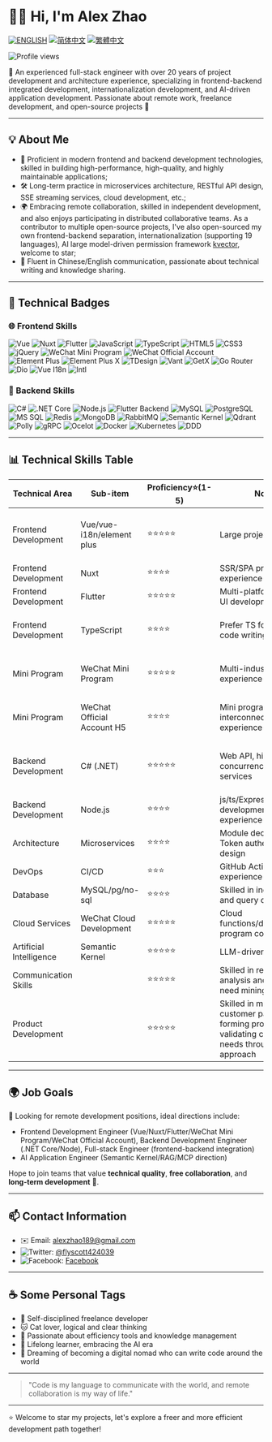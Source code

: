 # 👨‍💻 Hi, I'm Alex Zhao

[![ENGLISH](https://img.shields.io/badge/ENGLISH-blue?style=for-the-badge)](README.md)
[![简体中文](https://img.shields.io/badge/简体中文-red?style=for-the-badge)](README_cn.md)
[![繁體中文](https://img.shields.io/badge/繁體中文-green?style=for-the-badge)](README_tw.md)

![Profile views](https://komarev.com/ghpvc/?username=scottfly189&style=flat-square)

🚀 An experienced full-stack engineer with over 20 years of project development and architecture experience, specializing in frontend-backend integrated development, internationalization development, and AI-driven application development. Passionate about remote work, freelance development, and open-source projects 🤝

---

## 💡 About Me

- 🧠 Proficient in modern frontend and backend development technologies, skilled in building high-performance, high-quality, and highly maintainable applications;
- 🛠️ Long-term practice in microservices architecture, RESTful API design, SSE streaming services, cloud development, etc.;
- 🌍 Embracing remote collaboration, skilled in independent development, and also enjoys participating in distributed collaborative teams. As a contributor to multiple open-source projects, I've also open-sourced my own frontend-backend separation, internationalization (supporting 19 languages), AI large model-driven permission framework [kvector](https://github.com/scottfly189/kvector), welcome to star;
- 💬 Fluent in Chinese/English communication, passionate about technical writing and knowledge sharing.

---

## 🧰 Technical Badges

### 🌐 Frontend Skills

![Vue](https://img.shields.io/badge/-Vue-4FC08D?logo=vue.js&logoColor=white&style=for-the-badge)
![Nuxt](https://img.shields.io/badge/-Nuxt-00DC82?logo=nuxt.js&logoColor=white&style=for-the-badge)
![Flutter](https://img.shields.io/badge/-Flutter-02569B?logo=flutter&logoColor=white&style=for-the-badge)
![JavaScript](https://img.shields.io/badge/-JavaScript-F7DF1E?logo=javascript&logoColor=black&style=for-the-badge)
![TypeScript](https://img.shields.io/badge/-TypeScript-3178C6?logo=typescript&logoColor=white&style=for-the-badge)
![HTML5](https://img.shields.io/badge/-HTML5-E34F26?logo=html5&logoColor=white&style=for-the-badge)
![CSS3](https://img.shields.io/badge/-CSS3-1572B6?logo=css3&logoColor=white&style=for-the-badge)
![jQuery](https://img.shields.io/badge/-jQuery-0769AD?logo=jquery&logoColor=white&style=for-the-badge)
![WeChat Mini Program](https://img.shields.io/badge/-WeChat%20Mini%20Program-07C160?logo=wechat&logoColor=white&style=for-the-badge)
![WeChat Official Account](https://img.shields.io/badge/-WeChat%20Official%20Account-000000?logo=wechat&logoColor=white&style=for-the-badge)
![Element Plus](https://img.shields.io/badge/-Element%20Plus-409EFF?logo=element&logoColor=white&style=for-the-badge)
![Element Plus X](https://img.shields.io/badge/-Element%20Plus%20X-409EFF?logo=element&logoColor=white&style=for-the-badge)
![TDesign](https://img.shields.io/badge/-TDesign-0052D9?logo=tencent&logoColor=white&style=for-the-badge)
![Vant](https://img.shields.io/badge/-Vant-1989FA?logo=vant&logoColor=white&style=for-the-badge)
![GetX](https://img.shields.io/badge/-GetX-02569B?logo=flutter&logoColor=white&style=for-the-badge)
![Go Router](https://img.shields.io/badge/-Go%20Router-02569B?logo=flutter&logoColor=white&style=for-the-badge)
![Dio](https://img.shields.io/badge/-Dio-02569B?logo=flutter&logoColor=white&style=for-the-badge)
![Vue I18n](https://img.shields.io/badge/-Vue%20I18n-4FC08D?logo=vue.js&logoColor=white&style=for-the-badge)
![Intl](https://img.shields.io/badge/-Intl-02569B?logo=flutter&logoColor=white&style=for-the-badge)

### 🔧 Backend Skills

![C#](https://img.shields.io/badge/-CSharp-239120?logo=csharp&logoColor=white&style=for-the-badge)
![.NET Core](https://img.shields.io/badge/-.NET%20Core-512BD4?logo=.net&logoColor=white&style=for-the-badge)
![Node.js](https://img.shields.io/badge/-Node.js-339933?logo=node.js&logoColor=white&style=for-the-badge)
![Flutter Backend](https://img.shields.io/badge/-Flutter%20Backend-02569B?logo=flutter&logoColor=white&style=for-the-badge)
![MySQL](https://img.shields.io/badge/-MySQL-4479A1?logo=mysql&logoColor=white&style=for-the-badge)
![PostgreSQL](https://img.shields.io/badge/-PostgreSQL-316192?logo=postgresql&logoColor=white&style=for-the-badge)
![MS SQL](https://img.shields.io/badge/-MS%20SQL-CC2927?logo=microsoftsqlserver&logoColor=white&style=for-the-badge)
![Redis](https://img.shields.io/badge/-Redis-DC382D?logo=redis&logoColor=white&style=for-the-badge)
![MongoDB](https://img.shields.io/badge/-MongoDB-47A248?logo=mongodb&logoColor=white&style=for-the-badge)
![RabbitMQ](https://img.shields.io/badge/-RabbitMQ-FF6600?logo=rabbitmq&logoColor=white&style=for-the-badge)
![Semantic Kernel](https://img.shields.io/badge/-Semantic%20Kernel-0078D4?logo=microsoft&logoColor=white&style=for-the-badge)
![Qdrant](https://img.shields.io/badge/-Qdrant-000000?logo=qdrant&logoColor=white&style=for-the-badge)
![Polly](https://img.shields.io/badge/-Polly-512BD4?logo=.net&logoColor=white&style=for-the-badge)
![gRPC](https://img.shields.io/badge/-gRPC-4285F4?logo=google&logoColor=white&style=for-the-badge)
![Ocelot](https://img.shields.io/badge/-Ocelot-512BD4?logo=.net&logoColor=white&style=for-the-badge)
![Docker](https://img.shields.io/badge/-Docker-2496ED?logo=docker&logoColor=white&style=for-the-badge)
![Kubernetes](https://img.shields.io/badge/-Kubernetes-326CE5?logo=kubernetes&logoColor=white&style=for-the-badge)
![DDD](https://img.shields.io/badge/-DDD-512BD4?logo=.net&logoColor=white&style=for-the-badge)

---

## 📊 Technical Skills Table

| Technical Area | Sub-item | Proficiency⭐(1-5) | Notes | Proof/Recent Projects |
| ------ | ---------- | --------- | ----------------- | --------------- |
| Frontend Development | Vue/vue-i18n/element plus | ⭐⭐⭐⭐⭐ | Large project practice | [kvector permission framework](https://github.com/scottfly189/kvector)/Shanzhongshan multi-industry platform/PZ construction engineering system |
| Frontend Development | Nuxt | ⭐⭐⭐⭐ | SSR/SPA project experience | [kvector permission framework](https://github.com/scottfly189/kvector)/projectzoom |
| Frontend Development | Flutter | ⭐⭐⭐⭐⭐ | Multi-platform unified UI development | projectzoom/logistics intelligent scanning |
| Frontend Development | TypeScript | ⭐⭐⭐⭐ | Prefer TS for rigorous code writing | [kvector permission framework](https://github.com/scottfly189/kvector) / Shanzhongshan multi-industry platform |
| Mini Program | WeChat Mini Program | ⭐⭐⭐⭐⭐ | Multi-industry practical experience | Shanzhongshan multi-industry platform/hazardous waste management system |
| Mini Program | WeChat Official Account H5 | ⭐⭐⭐⭐ | Mini program interconnection experience | Shanzhongshan multi-industry platform/hazardous waste management system |
| Backend Development | C# (.NET) | ⭐⭐⭐⭐⭐ | Web API, high concurrency, SSE services | [kvector permission framework] / Shanzhongshan multi-industry platform / projectzoom |
| Backend Development | Node.js | ⭐⭐⭐⭐ | js/ts/Express development experience | GitHub code |
| Architecture | Microservices | ⭐⭐⭐⭐ | Module decoupling, Token authentication design | Architecture diagrams + source code |
| DevOps | CI/CD | ⭐⭐⭐ | GitHub Actions experience | Practical configuration files |
| Database | MySQL/pg/no-sql | ⭐⭐⭐⭐ | Skilled in index design and query optimization | SQL scripts in projects |
| Cloud Services | WeChat Cloud Development | ⭐⭐⭐⭐⭐ | Cloud functions/database/mini program codes | Shanzhongshan multi-industry platform |
| Artificial Intelligence | Semantic Kernel | ⭐⭐⭐⭐⭐ | LLM-driven | [kvector permission framework](https://github.com/scottfly189/kvector) / Project zoom |
| Communication Skills | | ⭐⭐⭐⭐⭐ | Skilled in requirement analysis and customer need mining | |
| Product Development | | ⭐⭐⭐⭐⭐ | Skilled in mining customer pain points, forming products, and validating customer needs through MVP approach | |

---

## 🌍 Job Goals

🎯 Looking for remote development positions, ideal directions include:

- Frontend Development Engineer (Vue/Nuxt/Flutter/WeChat Mini Program/WeChat Official Account), Backend Development Engineer (.NET Core/Node), Full-stack Engineer (frontend-backend integration)
- AI Application Engineer (Semantic Kernel/RAG/MCP direction)

Hope to join teams that value **technical quality**, **free collaboration**, and **long-term development** 💼.

---

## 📫 Contact Information

- ✉️ Email: alexzhao189@gmail.com 
- ![Twitter](https://img.shields.io/badge/Twitter-1DA1F2?logo=twitter&logoColor=white&style=for-the-badge): [@flyscott424039](https://x.com/flyscott424039)
- ![Facebook](https://img.shields.io/badge/Facebook-1877F2?logo=facebook&logoColor=white&style=for-the-badge): [Facebook](https://www.facebook.com/share/19Ch4HpQJA/?mibextid=qi2Omg)

---

## ☕ Some Personal Tags

- 🧘 Self-disciplined freelance developer
- 🐱 Cat lover, logical and clear thinking
- 🔬 Passionate about efficiency tools and knowledge management
- 🧭 Lifelong learner, embracing the AI era
- 🧳 Dreaming of becoming a digital nomad who can write code around the world

---

> "Code is my language to communicate with the world, and remote collaboration is my way of life."

---

⭐️ Welcome to star my projects, let's explore a freer and more efficient development path together!
